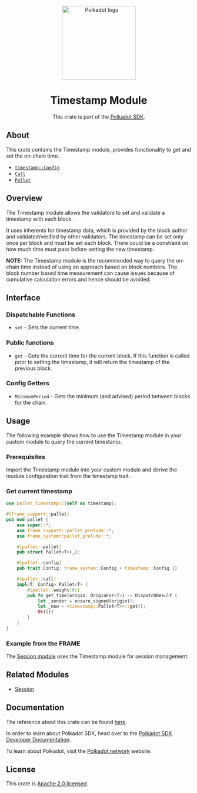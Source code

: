 <div align="center">

<img
alt="Polkadot logo" width="200"
src="https://raw.githubusercontent.com/paritytech/polkadot-sdk/rzadp/readmes/docs/images/Polkadot_Logo_Horizontal_Pink_BlackOnWhite.png">

# Timestamp Module

This crate is part of the [Polkadot SDK](https://github.com/paritytech/polkadot-sdk/).

</div>

## About

This crate contains the Timestamp module, provides functionality to get and set the on-chain time.

- [`timestamp::Config`](https://docs.rs/pallet-timestamp/latest/pallet_timestamp/pallet/trait.Config.html)
- [`Call`](https://docs.rs/pallet-timestamp/latest/pallet_timestamp/pallet/enum.Call.html)
- [`Pallet`](https://docs.rs/pallet-timestamp/latest/pallet_timestamp/pallet/struct.Pallet.html)

## Overview

The Timestamp module allows the validators to set and validate a timestamp with each block.

It uses inherents for timestamp data, which is provided by the block author and validated/verified
by other validators. The timestamp can be set only once per block and must be set each block.
There could be a constraint on how much time must pass before setting the new timestamp.

**NOTE:** The Timestamp module is the recommended way to query the on-chain time instead of using
an approach based on block numbers. The block number based time measurement can cause issues
because of cumulative calculation errors and hence should be avoided.

## Interface

### Dispatchable Functions

- `set` - Sets the current time.

### Public functions

- `get` - Gets the current time for the current block. If this function is called prior to
setting the timestamp, it will return the timestamp of the previous block.

### Config Getters

- `MinimumPeriod` - Gets the minimum (and advised) period between blocks for the chain.

## Usage

The following example shows how to use the Timestamp module in your custom module to query the current timestamp.

### Prerequisites

Import the Timestamp module into your custom module and derive the module configuration
trait from the timestamp trait.

### Get current timestamp

```rust
use pallet_timestamp::{self as timestamp};

#[frame_support::pallet]
pub mod pallet {
    use super::*;
    use frame_support::pallet_prelude::*;
    use frame_system::pallet_prelude::*;

    #[pallet::pallet]
    pub struct Pallet<T>(_);

    #[pallet::config]
    pub trait Config: frame_system::Config + timestamp::Config {}

    #[pallet::call]
    impl<T: Config> Pallet<T> {
        #[pallet::weight(0)]
        pub fn get_time(origin: OriginFor<T>) -> DispatchResult {
            let _sender = ensure_signed(origin)?;
            let _now = <timestamp::Pallet<T>>::get();
            Ok(())
        }
    }
}
```

### Example from the FRAME

The [Session module](https://github.com/paritytech/polkadot-sdk/blob/master/substrate/frame/session/src/lib.rs) uses
the Timestamp module for session management.

## Related Modules

- [Session](https://docs.rs/pallet-session/latest/pallet_session/)

## Documentation

The reference about this crate can be found [here](https://paritytech.github.io/polkadot-sdk/master/pallet_timestamp).

In order to learn about Polkadot SDK, head over to the [Polkadot SDK Developer Documentation](https://paritytech.github.io/polkadot-sdk/master/polkadot_sdk_docs/index.html).

To learn about Polkadot, visit the [Polkadot.network](https://polkadot.network/) website.

## License

This crate is [Apache 2.0 licensed](https://spdx.org/licenses/Apache-2.0.html).
